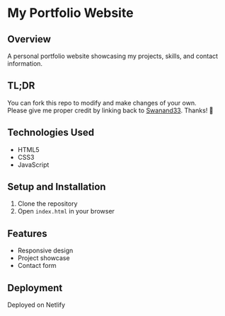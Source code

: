 # My Portfolio Website

## Overview
A personal portfolio website showcasing my projects, skills, and contact information.

## TL;DR  
You can fork this repo to modify and make changes of your own.  
Please give me proper credit by linking back to [Swanand33](https://github.com/Swanand33). Thanks! 🙌  


## Technologies Used
- HTML5
- CSS3
- JavaScript

## Setup and Installation
1. Clone the repository
2. Open `index.html` in your browser

## Features
- Responsive design
- Project showcase
- Contact form

## Deployment
Deployed on Netlify
